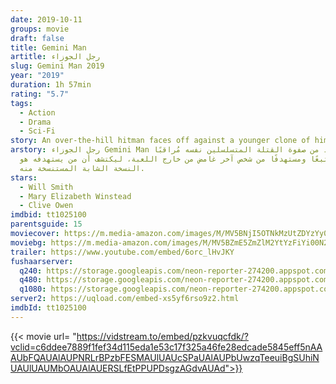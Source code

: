 ```yaml
---
date: 2019-10-11
groups: movie
draft: false
title: Gemini Man
artitle: رجل الجوزاء
slug: Gemini Man 2019
year: "2019"
duration: 1h 57min
rating: "5.7"
tags:
  - Action
  - Drama
  - Sci-Fi
story: An over-the-hill hitman faces off against a younger clone of himself.
arstory: رجل الجوزاء Gemini Man يجد واحد من صفوة القتلة المتسلسلين نفسه مُراقبًا
  ومتتبعًا ومستهدفًا من شخص آخر غامض من خارج اللعبة، ليكتشف أن من يستهدفه هو
  النسخة الشابة المستنسخة منه.
stars:
  - Will Smith
  - Mary Elizabeth Winstead
  - Clive Owen
imdbid: tt1025100
parentsguide: 15
moviecover: https://m.media-amazon.com/images/M/MV5BNjI5OTNkMzUtZDYzYy00NWQ5LTg4YzYtZmZjZDI0MGQzNGY2XkEyXkFqcGdeQXVyNjg2NjQwMDQ@._V1_UX182_CR0,0,182,268_AL_.jpg
moviebg: https://m.media-amazon.com/images/M/MV5BZmE5ZmZlM2YtYzFiYi00N2VjLWI0YjctNzZkNWFkNjUxZDAyXkEyXkFqcGdeQXVyNzI1NzMxNzM@._V1_SX1777_CR0,0,1777,991_AL_.jpg
trailer: https://www.youtube.com/embed/6orc_lHvJKY
fushaarserver:
  q240: https://storage.googleapis.com/neon-reporter-274200.appspot.com/fushaar/media/28657/28657-240p.mp4
  q480: https://storage.googleapis.com/neon-reporter-274200.appspot.com/fushaar/media/28657/28657-480p.mp4
  q1080: https://storage.googleapis.com/neon-reporter-274200.appspot.com/fushaar/media/28657/28657.mp4
server2: https://uqload.com/embed-xs5yf6rso9z2.html
imdbId: tt1025100
---
```


{{< movie url= "https://vidstream.to/embed/pzkvuqcfdk/?vclid=c6ddee7889f1fef34d115eda1e53c17f325a46fe28edcade5845eff5nAAAUbFQAUAlAUPNRLrBPzbFESMAUlUAUcSPaUAlAUPbUwzqTeeuiBgSUhiNUAUlUAUMbOAUAlAUERSLfEtPPUPDsgzAGdvAUAd">}}

